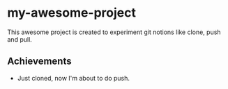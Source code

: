 # my-awesome-project

This awesome project is created to experiment git notions like clone, push and pull.

## Achievements

- Just cloned, now I'm about to do push.